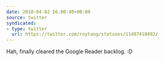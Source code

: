 ```yaml
---
date: 2010-04-02 16:00:40+00:00
source: twitter
syndicated:
- type: twitter
  url: https://twitter.com/roytang/statuses/11487410492/
---
```


Hah, finally cleared the Google Reader backlog. :D